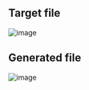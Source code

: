 ## Target file
![image](https://github.com/Pranay-Pandey/PlayCSS-solutions/assets/79053599/9b1eae65-a9d5-49cc-8ace-4144d2d31337)

## Generated file
![image](https://github.com/Pranay-Pandey/PlayCSS-solutions/assets/79053599/1ac090bd-d4b9-476f-93a2-3e8002c06f7d)
